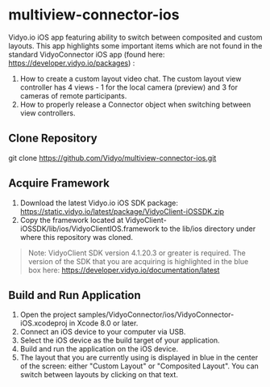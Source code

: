 # multiview-connector-ios
Vidyo.io iOS app featuring ability to switch between composited and custom layouts. This app highlights some important items which are not found in the standard VidyoConnector iOS app (found here: https://developer.vidyo.io/packages) :
1. How to create a custom layout video chat. The custom layout view controller has 4 views - 1 for the local camera (preview) and 3 for cameras of remote participants.
2. How to properly release a Connector object when switching between view controllers.

## Clone Repository
git clone https://github.com/Vidyo/multiview-connector-ios.git

## Acquire Framework
1. Download the latest Vidyo.io iOS SDK package: https://static.vidyo.io/latest/package/VidyoClient-iOSSDK.zip
2. Copy the framework located at VidyoClient-iOSSDK/lib/ios/VidyoClientIOS.framework to the lib/ios directory under where this repository was cloned.

> Note: VidyoClient SDK version 4.1.20.3 or greater is required.
> The version of the SDK that you are acquiring is highlighted in the blue box here: https://developer.vidyo.io/documentation/latest

## Build and Run Application
1. Open the project samples/VidyoConnector/ios/VidyoConnector-iOS.xcodeproj in Xcode 8.0 or later.
2. Connect an iOS device to your computer via USB.
3. Select the iOS device as the build target of your application.
4. Build and run the application on the iOS device.
5. The layout that you are currently using is displayed in blue in the center of the screen: either "Custom Layout" or "Composited Layout". You can switch between layouts by clicking on that text.

